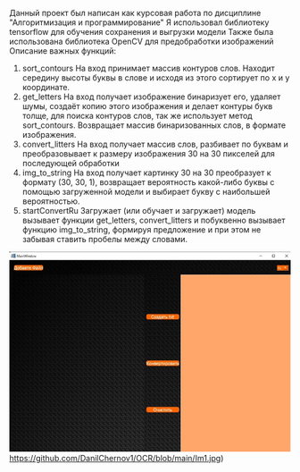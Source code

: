 Данный проект был написан как курсовая работа по дисциплине "Алгоритмизация и программирование"
Я использовал библиотеку tensorflow для обучения сохранения и выгрузки модели
Также была использована библиотека OpenCV для предобработки изображений
Описание важных функций:
1.	sort_contours 
На вход принимает массив контуров слов. Находит середину высоты буквы в слове и исходя из этого сортирует по x и y координате. 
2.	get_letters 
На вход получает изображение бинаризует его, удаляет шумы, создаёт копию этого изображения и делает контуры букв толще, для поиска контуров слов, так же использует метод sort_contours. Возвращает массив бинаризованных слов, в формате изображения. 
3.	convert_litters 
На вход получает массив слов, разбивает по буквам и преобразовывает к размеру изображения 30 на 30 пикселей для последующей обработки 
4.	img_to_string 
На вход получает картинку 30 на 30 преобразует к формату (30, 30, 1), возвращает вероятность какой-либо буквы с помощью загруженной модели и выбирает букву с наибольшей вероятностью. 
5.	startConvertRu 
Загружает (или обучает и загружает) модель вызывает функции get_letters, convert_litters и побуквенно вызывает функцию img_to_string, формируя предложение и при этом не забывая ставить пробелы между словами.

![alt text](https://github.com/DanilChernov1/OCR/blob/main/Im1.jpg)https://github.com/DanilChernov1/OCR/blob/main/Im1.jpg)
